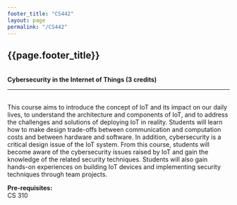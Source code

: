 ```yaml
---
footer_title: "CS442"
layout: page
permalink: "/CS442"
---
```


## {{page.footer_title}}
\
**Cybersecurity in the Internet of Things (3 credits)**

---
\
This course aims to introduce the concept of IoT and its impact on our daily lives, to understand the architecture and components of IoT, and to address the challenges and solutions of deploying IoT in reality. Students will learn how to make design trade-offs between communication and computation costs and between hardware and software. In addition, cybersecurity is a critical design issue of the IoT system. From this course, students will become aware of the cybersecurity issues raised by IoT and gain the knowledge of the related security techniques. Students will also gain hands-on experiences on building IoT devices and implementing security techniques through team projects.

**Pre-requisites:**
\
CS 310